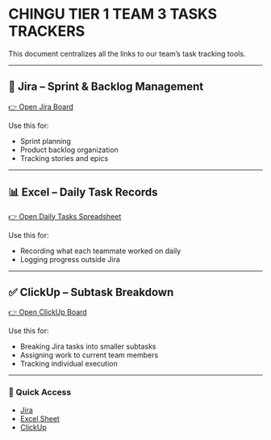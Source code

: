 # CHINGU TIER 1 TEAM 3 TASKS TRACKERS

This document centralizes all the links to our team’s task tracking tools.

---

## 📌 Jira – Sprint & Backlog Management

[👉 Open Jira Board](https://nebotiffany.atlassian.net/jira/software/projects/SCRUM/boards/1/backlog)

Use this for:

- Sprint planning
- Product backlog organization
- Tracking stories and epics

---

## 📊 Excel – Daily Task Records

[👉 Open Daily Tasks Spreadsheet](https://docs.google.com/spreadsheets/d/1ZI8-8EL5v5SWk185x6BjXFqhUvtp403OMzYoDL01q9c/edit?gid=0#gid=0)

Use this for:

- Recording what each teammate worked on daily
- Logging progress outside Jira

---

## ✅ ClickUp – Subtask Breakdown

[👉 Open ClickUp Board](https://app.clickup.com/90121188569/v/b/2kxu8d6t-452)

Use this for:

- Breaking Jira tasks into smaller subtasks
- Assigning work to current team members
- Tracking individual execution

---

### 🔗 Quick Access

- [Jira](https://nebotiffany.atlassian.net/jira/software/projects/SCRUM/boards/1/backlog)
- [Excel Sheet](https://docs.google.com/spreadsheets/d/1ZI8-8EL5v5SWk185x6BjXFqhUvtp403OMzYoDL01q9c/edit?gid=0#gid=0)
- [ClickUp](https://app.clickup.com/90121188569/v/b/2kxu8d6t-452)
